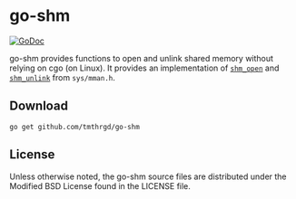 # go-shm

[![GoDoc](https://godoc.org/github.com/tmthrgd/go-shm?status.svg)](https://godoc.org/github.com/tmthrgd/go-shm)

go-shm provides functions to open and unlink shared memory without relying on cgo (on Linux).
It provides an implementation of [`shm_open`](https://linux.die.net/man/3/shm_open) and
[`shm_unlink`](https://linux.die.net/man/3/shm_unlink) from `sys/mman.h`.

## Download

```
go get github.com/tmthrgd/go-shm
```

## License

Unless otherwise noted, the go-shm source files are distributed under the Modified BSD License
found in the LICENSE file.
